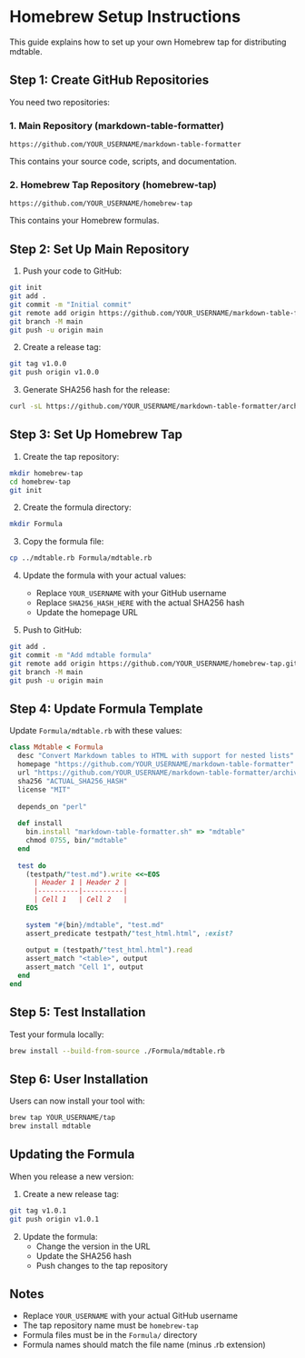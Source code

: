 # Homebrew Setup Instructions

This guide explains how to set up your own Homebrew tap for distributing mdtable.

## Step 1: Create GitHub Repositories

You need two repositories:

### 1. Main Repository (markdown-table-formatter)
```
https://github.com/YOUR_USERNAME/markdown-table-formatter
```
This contains your source code, scripts, and documentation.

### 2. Homebrew Tap Repository (homebrew-tap)
```
https://github.com/YOUR_USERNAME/homebrew-tap
```
This contains your Homebrew formulas.

## Step 2: Set Up Main Repository

1. Push your code to GitHub:
```bash
git init
git add .
git commit -m "Initial commit"
git remote add origin https://github.com/YOUR_USERNAME/markdown-table-formatter.git
git branch -M main
git push -u origin main
```

2. Create a release tag:
```bash
git tag v1.0.0
git push origin v1.0.0
```

3. Generate SHA256 hash for the release:
```bash
curl -sL https://github.com/YOUR_USERNAME/markdown-table-formatter/archive/v1.0.0.tar.gz | shasum -a 256
```

## Step 3: Set Up Homebrew Tap

1. Create the tap repository:
```bash
mkdir homebrew-tap
cd homebrew-tap
git init
```

2. Create the formula directory:
```bash
mkdir Formula
```

3. Copy the formula file:
```bash
cp ../mdtable.rb Formula/mdtable.rb
```

4. Update the formula with your actual values:
   - Replace `YOUR_USERNAME` with your GitHub username
   - Replace `SHA256_HASH_HERE` with the actual SHA256 hash
   - Update the homepage URL

5. Push to GitHub:
```bash
git add .
git commit -m "Add mdtable formula"
git remote add origin https://github.com/YOUR_USERNAME/homebrew-tap.git
git branch -M main
git push -u origin main
```

## Step 4: Update Formula Template

Update `Formula/mdtable.rb` with these values:

```ruby
class Mdtable < Formula
  desc "Convert Markdown tables to HTML with support for nested lists"
  homepage "https://github.com/YOUR_USERNAME/markdown-table-formatter"
  url "https://github.com/YOUR_USERNAME/markdown-table-formatter/archive/v1.0.0.tar.gz"
  sha256 "ACTUAL_SHA256_HASH"
  license "MIT"
  
  depends_on "perl"
  
  def install
    bin.install "markdown-table-formatter.sh" => "mdtable"
    chmod 0755, bin/"mdtable"
  end
  
  test do
    (testpath/"test.md").write <<~EOS
      | Header 1 | Header 2 |
      |----------|----------|
      | Cell 1   | Cell 2   |
    EOS
    
    system "#{bin}/mdtable", "test.md"
    assert_predicate testpath/"test_html.html", :exist?
    
    output = (testpath/"test_html.html").read
    assert_match "<table>", output
    assert_match "Cell 1", output
  end
end
```

## Step 5: Test Installation

Test your formula locally:
```bash
brew install --build-from-source ./Formula/mdtable.rb
```

## Step 6: User Installation

Users can now install your tool with:
```bash
brew tap YOUR_USERNAME/tap
brew install mdtable
```

## Updating the Formula

When you release a new version:

1. Create a new release tag:
```bash
git tag v1.0.1
git push origin v1.0.1
```

2. Update the formula:
   - Change the version in the URL
   - Update the SHA256 hash
   - Push changes to the tap repository

## Notes

- Replace `YOUR_USERNAME` with your actual GitHub username
- The tap repository name must be `homebrew-tap`
- Formula files must be in the `Formula/` directory
- Formula names should match the file name (minus .rb extension)
